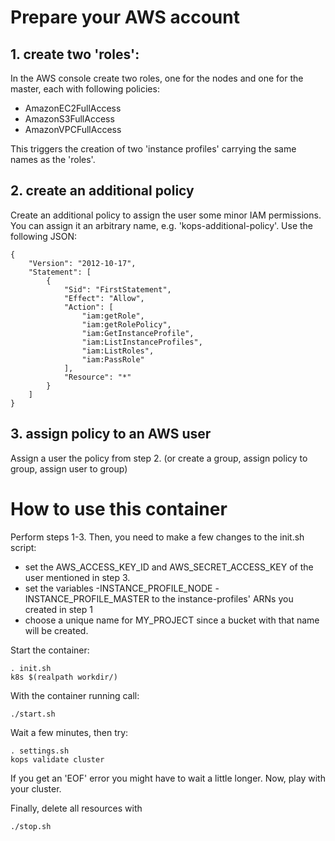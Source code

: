 # Prepare your AWS account

## 1. create two 'roles':
In the AWS console create two roles, one for the nodes and one for the master, each with following policies:
- AmazonEC2FullAccess
- AmazonS3FullAccess
- AmazonVPCFullAccess
<a/>
This triggers the creation of two 'instance profiles' carrying the same names as the 'roles'.

## 2. create an additional policy
Create an additional policy to assign the user some minor IAM permissions.
You can assign it an arbitrary name, e.g. 'kops-additional-policy'. Use the following JSON:
~~~
{
    "Version": "2012-10-17",
    "Statement": [
        {
            "Sid": "FirstStatement",
            "Effect": "Allow",
            "Action": [
                "iam:getRole",
                "iam:getRolePolicy",
                "iam:GetInstanceProfile",
                "iam:ListInstanceProfiles",
                "iam:ListRoles",
                "iam:PassRole"
            ],
            "Resource": "*"
        }
    ]
}
~~~

## 3. assign policy to an AWS user
Assign a user the policy from step 2.
(or create a group, assign policy to group, assign user to group)

# How to use this container
Perform steps 1-3. Then, you need to make a few changes to the init.sh script:
- set the AWS_ACCESS_KEY_ID and AWS_SECRET_ACCESS_KEY of the user mentioned in step 3.
- set the variables
    -INSTANCE_PROFILE_NODE
    -INSTANCE_PROFILE_MASTER
  to the instance-profiles' ARNs you created in step 1
- choose a unique name for MY_PROJECT since a bucket with that name will be created.

Start the container:
~~~
. init.sh
k8s $(realpath workdir/)
~~~

With the container running call:
~~~
./start.sh
~~~

Wait a few minutes, then try:
~~~
. settings.sh
kops validate cluster
~~~
If you get an 'EOF' error you might have to wait a little longer.
Now, play with your cluster.

Finally, delete all resources with
~~~
./stop.sh
~~~
